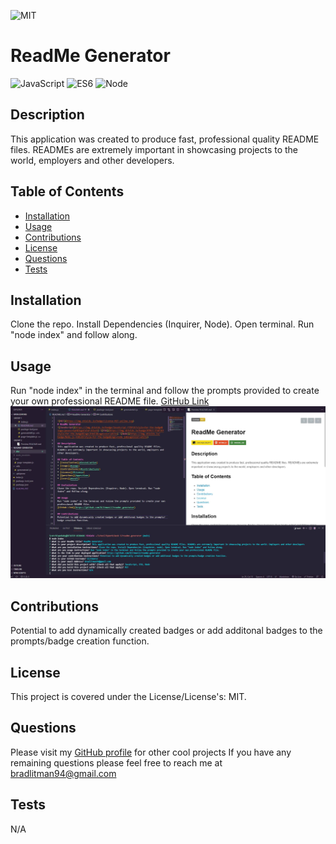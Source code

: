 
![MIT](https://img.shields.io/badge/License-MIT-yellow.svg)
# ReadMe Generator
![JavaScript](https://img.shields.io/badge/JavaScript-F7DF1E?style=for-the-badge&logo=javascript&logoColor=black) ![ES6](https://img.shields.io/badge/HTML5-E34F26?style=for-the-badge&logo=html5&logoColor=white) ![Node](https://img.shields.io/badge/Node.js-43853D?style=for-the-badge&logo=node.js&logoColor=white)

## Description
This application was created to produce fast, professional quality README files. READMEs are extremely important in showcasing projects to the world, employers and other developers.

## Table of Contents
* [Installation](#installation)
* [Usage](#usage)
* [Contributions](#contributions)
* [License](#license)
* [Questions](#questions)
* [Tests](#tests)

## Installation
Clone the repo. Install Dependencies (Inquirer, Node). Open terminal. Run "node index" and follow along.

## Usage
Run "node index" in the terminal and follow the prompts provided to create your own professional README file. 
[GitHub Link](https://github.com/Blitman12/readme-generator)
![Screenshot](/Capture.jpg)

## Contributions
Potential to add dynamically created badges or add additonal badges to the prompts/badge creation function.

## License
This project is covered under the License/License's: MIT.

## Questions
Please visit my [GitHub profile](https://github.com/blitman12) for other cool projects
If you have any remaining questions please feel free to reach me at bradlitman94@gmail.com

## Tests
N/A
